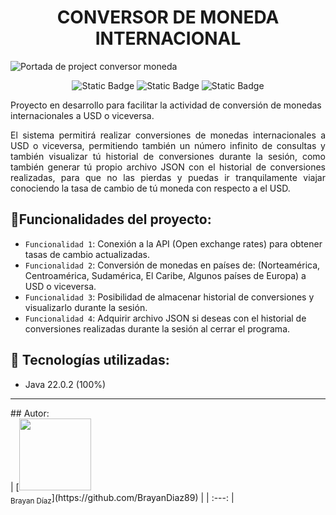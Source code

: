 <h1 align="center"> CONVERSOR DE MONEDA INTERNACIONAL </h1>

![Portada de project conversor moneda](https://github.com/user-attachments/assets/0e9558d2-0cac-4132-bcaa-911ac8699f50)
<p align="center">
<img alt="Static Badge" src="https://img.shields.io/badge/Release%20date-October%202024-green"> <img alt="Static Badge" src="https://img.shields.io/badge/Status-En%20constante%20desarrollo-green"> <img alt="Static Badge" src="https://img.shields.io/badge/version-1.0-blue">
</p>

<p>Proyecto en desarrollo para facilitar la actividad de conversión de monedas internacionales a USD o viceversa.</p>
<p align="justify">El sistema permitirá realizar conversiones de monedas internacionales a USD o viceversa, permitiendo también un número infinito de consultas y también visualizar tú historial de conversiones durante la sesión, como también generar tú propio archivo JSON con el historial de conversiones realizadas, para que no las pierdas y puedas ir tranquilamente viajar conociendo la tasa de cambio de tú moneda con respecto a el USD.</p>

## 🔨Funcionalidades del proyecto:
- `Funcionalidad 1`: Conexión a la API (Open exchange rates) para obtener tasas de cambio actualizadas.
- `Funcionalidad 2`: Conversión de monedas en países de: (Norteamérica, Centroamérica, Sudamérica, El Caribe, Algunos países de Europa) a USD o viceversa.
- `Funcionalidad 3`: Posibilidad de almacenar historial de conversiones y visualizarlo durante la sesión.
- `Funcionalidad 4`: Adquirir archivo JSON si deseas con el historial de conversiones realizadas durante la sesión al cerrar el programa.

## 🧠 Tecnologías utilizadas: 
- Java 22.0.2 (100%)
<hr>
## Autor:<br>
| [<img src="https://avatars.githubusercontent.com/u/166320575?s=400&u=d0ae42a77ad4a0d990a57bb194d54e427bd34df3&v=4" width=115><br><sub>Brayan Díaz</sub>](https://github.com/BrayanDiaz89) |
| :---: |

